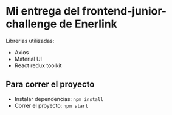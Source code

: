 # Mi entrega del frontend-junior-challenge de Enerlink

Librerias utilizadas:
- Axios
- Material UI
- React redux toolkit

## Para correr el proyecto

- Instalar dependencias: `npm install`
- Correr el proyecto: `npm start`